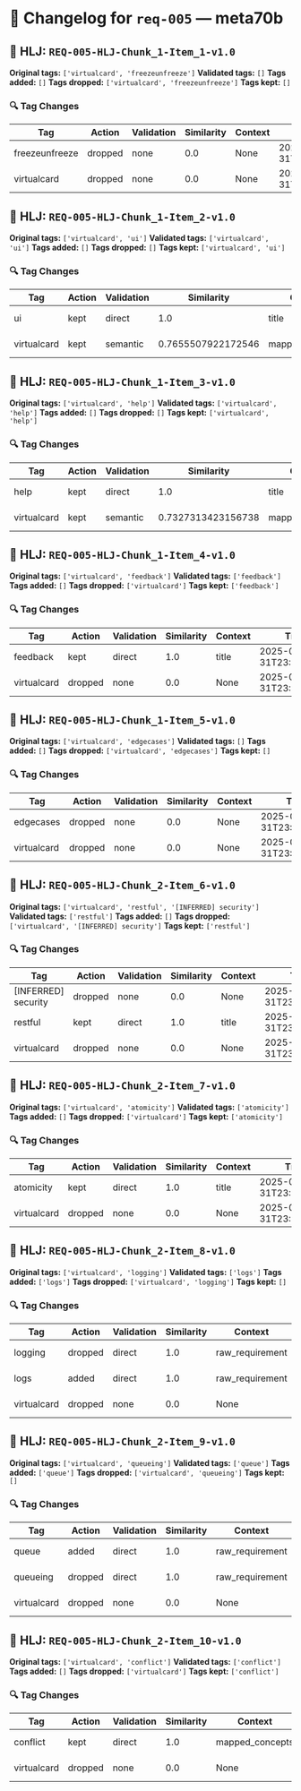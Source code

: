 # 📝 Changelog for `req-005` — **meta70b**

## 🔹 HLJ: `REQ-005-HLJ-Chunk_1-Item_1-v1.0`

**Original tags:** `['virtualcard', 'freezeunfreeze']`
**Validated tags:** `[]`
**Tags added:** `[]`
**Tags dropped:** `['virtualcard', 'freezeunfreeze']`
**Tags kept:** `[]`

### 🔍 Tag Changes
| Tag | Action   | Validation | Similarity | Context           | Timestamp               |
|-----|----------|------------|------------|-------------------|-------------------------|
| freezeunfreeze | dropped | none | 0.0 | None | 2025-05-31T23:57:47.926335Z |
| virtualcard | dropped | none | 0.0 | None | 2025-05-31T23:57:47.732101Z |

## 🔹 HLJ: `REQ-005-HLJ-Chunk_1-Item_2-v1.0`

**Original tags:** `['virtualcard', 'ui']`
**Validated tags:** `['virtualcard', 'ui']`
**Tags added:** `[]`
**Tags dropped:** `[]`
**Tags kept:** `['virtualcard', 'ui']`

### 🔍 Tag Changes
| Tag | Action   | Validation | Similarity | Context           | Timestamp               |
|-----|----------|------------|------------|-------------------|-------------------------|
| ui | kept | direct | 1.0 | title | 2025-05-31T23:57:48.127637Z |
| virtualcard | kept | semantic | 0.7655507922172546 | mapped_concepts | 2025-05-31T23:57:48.124544Z |

## 🔹 HLJ: `REQ-005-HLJ-Chunk_1-Item_3-v1.0`

**Original tags:** `['virtualcard', 'help']`
**Validated tags:** `['virtualcard', 'help']`
**Tags added:** `[]`
**Tags dropped:** `[]`
**Tags kept:** `['virtualcard', 'help']`

### 🔍 Tag Changes
| Tag | Action   | Validation | Similarity | Context           | Timestamp               |
|-----|----------|------------|------------|-------------------|-------------------------|
| help | kept | direct | 1.0 | title | 2025-05-31T23:57:48.319226Z |
| virtualcard | kept | semantic | 0.7327313423156738 | mapped_concepts | 2025-05-31T23:57:48.315695Z |

## 🔹 HLJ: `REQ-005-HLJ-Chunk_1-Item_4-v1.0`

**Original tags:** `['virtualcard', 'feedback']`
**Validated tags:** `['feedback']`
**Tags added:** `[]`
**Tags dropped:** `['virtualcard']`
**Tags kept:** `['feedback']`

### 🔍 Tag Changes
| Tag | Action   | Validation | Similarity | Context           | Timestamp               |
|-----|----------|------------|------------|-------------------|-------------------------|
| feedback | kept | direct | 1.0 | title | 2025-05-31T23:57:48.522928Z |
| virtualcard | dropped | none | 0.0 | None | 2025-05-31T23:57:48.518529Z |

## 🔹 HLJ: `REQ-005-HLJ-Chunk_1-Item_5-v1.0`

**Original tags:** `['virtualcard', 'edgecases']`
**Validated tags:** `[]`
**Tags added:** `[]`
**Tags dropped:** `['virtualcard', 'edgecases']`
**Tags kept:** `[]`

### 🔍 Tag Changes
| Tag | Action   | Validation | Similarity | Context           | Timestamp               |
|-----|----------|------------|------------|-------------------|-------------------------|
| edgecases | dropped | none | 0.0 | None | 2025-05-31T23:57:48.940553Z |
| virtualcard | dropped | none | 0.0 | None | 2025-05-31T23:57:48.722245Z |

## 🔹 HLJ: `REQ-005-HLJ-Chunk_2-Item_6-v1.0`

**Original tags:** `['virtualcard', 'restful', '[INFERRED] security']`
**Validated tags:** `['restful']`
**Tags added:** `[]`
**Tags dropped:** `['virtualcard', '[INFERRED] security']`
**Tags kept:** `['restful']`

### 🔍 Tag Changes
| Tag | Action   | Validation | Similarity | Context           | Timestamp               |
|-----|----------|------------|------------|-------------------|-------------------------|
| [INFERRED] security | dropped | none | 0.0 | None | 2025-05-31T23:57:49.326310Z |
| restful | kept | direct | 1.0 | title | 2025-05-31T23:57:49.140457Z |
| virtualcard | dropped | none | 0.0 | None | 2025-05-31T23:57:49.136711Z |

## 🔹 HLJ: `REQ-005-HLJ-Chunk_2-Item_7-v1.0`

**Original tags:** `['virtualcard', 'atomicity']`
**Validated tags:** `['atomicity']`
**Tags added:** `[]`
**Tags dropped:** `['virtualcard']`
**Tags kept:** `['atomicity']`

### 🔍 Tag Changes
| Tag | Action   | Validation | Similarity | Context           | Timestamp               |
|-----|----------|------------|------------|-------------------|-------------------------|
| atomicity | kept | direct | 1.0 | title | 2025-05-31T23:57:49.531660Z |
| virtualcard | dropped | none | 0.0 | None | 2025-05-31T23:57:49.527389Z |

## 🔹 HLJ: `REQ-005-HLJ-Chunk_2-Item_8-v1.0`

**Original tags:** `['virtualcard', 'logging']`
**Validated tags:** `['logs']`
**Tags added:** `['logs']`
**Tags dropped:** `['virtualcard', 'logging']`
**Tags kept:** `[]`

### 🔍 Tag Changes
| Tag | Action   | Validation | Similarity | Context           | Timestamp               |
|-----|----------|------------|------------|-------------------|-------------------------|
| logging | dropped | direct | 1.0 | raw_requirement | 2025-05-31T23:57:49.851824Z |
| logs | added | direct | 1.0 | raw_requirement | 2025-05-31T23:57:49.851824Z |
| virtualcard | dropped | none | 0.0 | None | 2025-05-31T23:57:49.737148Z |

## 🔹 HLJ: `REQ-005-HLJ-Chunk_2-Item_9-v1.0`

**Original tags:** `['virtualcard', 'queueing']`
**Validated tags:** `['queue']`
**Tags added:** `['queue']`
**Tags dropped:** `['virtualcard', 'queueing']`
**Tags kept:** `[]`

### 🔍 Tag Changes
| Tag | Action   | Validation | Similarity | Context           | Timestamp               |
|-----|----------|------------|------------|-------------------|-------------------------|
| queue | added | direct | 1.0 | raw_requirement | 2025-05-31T23:57:50.213185Z |
| queueing | dropped | direct | 1.0 | raw_requirement | 2025-05-31T23:57:50.213185Z |
| virtualcard | dropped | none | 0.0 | None | 2025-05-31T23:57:50.096630Z |

## 🔹 HLJ: `REQ-005-HLJ-Chunk_2-Item_10-v1.0`

**Original tags:** `['virtualcard', 'conflict']`
**Validated tags:** `['conflict']`
**Tags added:** `[]`
**Tags dropped:** `['virtualcard']`
**Tags kept:** `['conflict']`

### 🔍 Tag Changes
| Tag | Action   | Validation | Similarity | Context           | Timestamp               |
|-----|----------|------------|------------|-------------------|-------------------------|
| conflict | kept | direct | 1.0 | mapped_concepts | 2025-05-31T23:57:50.472551Z |
| virtualcard | dropped | none | 0.0 | None | 2025-05-31T23:57:50.455823Z |
